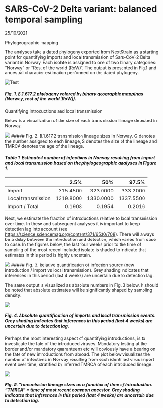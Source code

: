 SARS-CoV-2 Delta variant: balanced temporal sampling
================
25/10/2021

Phylogeographic mapping

The analyses take a dated phylogeny exported from NextStrain as a
starting point for quantifying imports and local transmission of
Sars-CoV-2 Delta variant in Norway. Each isolate is assigned to one of
two binary categories: “Norway” or “Rest of the world (RoW)”. The output
is presented in Fig.1 and ancestral character estimation performed on
the dated phylogeny.

![Test](Delta_3x_in_vs_out_files/figure-gfm/unnamed-chunk-1-1.png)

##### Fig. 1. B.1.617.2 phylogeny colored by binary geographic mappings (Norway, rest of the world \[RoW\]).

Quantifying introductions and local transmission

Below is a visualization of the size of each transmission lineage
detected in Norway.

![](Delta_3x_in_vs_out_files/figure-gfm/unnamed-chunk-2-1.png)<!-- -->
\#\#\#\#\# Fig. 2. B.1.617.2 transmission lineage sizes in Norway. G
denotes the number assigned to each lineage, S denotes the size of the
lineage and TMRCA denotes the age of the lineage.

##### Table 1. Estimated number of infections in Norway resulting from import and local transmission based on the phylogeographic analyses in Figure 1.

|                    |      2.5% |       50% |     97.5% |
|:-------------------|----------:|----------:|----------:|
| Import             |  315.4500 |  323.0000 |  333.2000 |
| Local transmission | 1319.8000 | 1330.0000 | 1337.5500 |
| Import / Total     |    0.1908 |    0.1954 |    0.2016 |

Next, we estimate the fraction of introductions relative to local
transmission over time. In these and subsequent analyses it is important
to keep detection lag into account (see
<https://science.sciencemag.org/content/371/6530/708>). There will
always be a delay between the introduction and detection, which varies
from case to case. In the figures below, the last four weeks prior to
the time of sampling of the most recent included isolate is shaded to
indicate that estimates in this period is highly uncertain.

![](Delta_3x_in_vs_out_files/figure-gfm/unnamed-chunk-5-1.png)<!-- -->
\#\#\#\#\# Fig. 3. Relative quantification of infection source (new
introduction / import vs local transmission). Grey shading indicates
that inferences in this period (last 4 weeks) are uncertain due to
detection lag.

The same output is visualized as absolute numbers in Fig. 3 below. It
should be noted that absolute estimates will be significantly shaped by
sampling density.

![](Delta_3x_in_vs_out_files/figure-gfm/unnamed-chunk-7-1.png)<!-- -->

##### Fig. 4. Absolute quantification of imports and local transmission events. Grey shading indicates that inferences in this period (last 4 weeks) are uncertain due to detection lag.

Perhaps the most interesting aspect of quantifying introductions, is to
investigate the fate of the introduced viruses. Mandatory testing at the
border and/or mandatory quaranteens etc will obviously have a bearing on
the fate of new introductions from abroad. The plot below visualizes the
number of infections in Norway resulting from each identified virus
import event over time, stratified by inferred TMRCA of each introduced
lineage.

![](Delta_3x_in_vs_out_files/figure-gfm/unnamed-chunk-8-1.png)<!-- -->

##### Fig. 5. Transmission lineage sizes as a function of time of introduction. “TMRCA” = time of most recent common ancestor. Grey shading indicates that inferences in this period (last 4 weeks) are uncertain due to detection lag.
